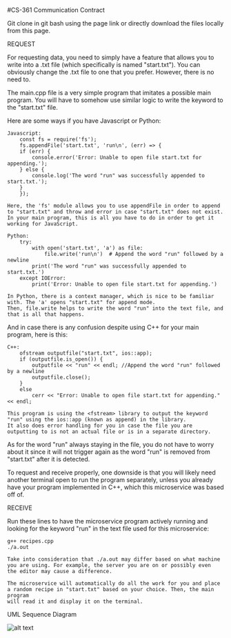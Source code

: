 #CS-361 Communication Contract

Git clone in git bash using the page link or directly download the files locally from this page.

REQUEST

For requesting data, you need to simply have a feature that allows you to write into a .txt file (which specifically is named "start.txt").
You can obviously change the .txt file to one that you prefer. However, there is no need to. 

The main.cpp file is a very simple program that imitates a possible main program. You will have to somehow use similar logic to write the keyword to the 
"start.txt" file. 

Here are some ways if you have Javascript or Python:

    Javascript: 
        const fs = require('fs');
        fs.appendFile('start.txt', 'run\n', (err) => {
        if (err) {
            console.error('Error: Unable to open file start.txt for appending.');
        } else {
            console.log('The word "run" was successfully appended to start.txt.');
        }
        });

    Here, the 'fs' module allows you to use appendFile in order to append to "start.txt" and throw and error in case "start.txt" does not exist.
    In your main program, this is all you have to do in order to get it working for JavaScript.

    Python: 
        try:
            with open('start.txt', 'a') as file:
                file.write('run\n')  # Append the word "run" followed by a newline
            print('The word "run" was successfully appended to start.txt.')
        except IOError:
            print('Error: Unable to open file start.txt for appending.')

    In Python, there is a context manager, which is nice to be familiar with. The 'a' opens "start.txt" for append mode. 
    Then, file.write helps to write the word "run" into the text file, and that is all that happens.

And in case there is any confusion despite using C++ for your main program, here is this:

    C++: 
        ofstream outputfile("start.txt", ios::app);
        if (outputfile.is_open()) {
            outputfile << "run" << endl; //Append the word "run" followed by a newline
            outputfile.close();
        } 
        else
            cerr << "Error: Unable to open file start.txt for appending." << endl;
        
    This program is using the <fstream> library to output the keyword "run" using the ios::app (known as append) in the library. 
    It also does error handling for you in case the file you are outputting to is not an actual file or is in a separate directory.

As for the word "run" always staying in the file, you do not have to worry about it since it will not trigger again as the word "run" is removed 
from "start.txt" after it is detected. 

To request and receive properly, one downside is that you will likely need another terminal open to run the program separately, unless you already
have your program implemented in C++, which this microservice was based off of. 

RECEIVE

Run these lines to have the microservice program actively running and looking for the keyword "run" in the text file used for this microservice:
    
    g++ recipes.cpp
    ./a.out

    Take into consideration that ./a.out may differ based on what machine you are using. For example, the server you are on or possibly even
    the editor may cause a difference.

    The microservice will automatically do all the work for you and place a random recipe in "start.txt" based on your choice. Then, the main program
    will read it and display it on the terminal.

UML Sequence Diagram

![alt text](image.png)

